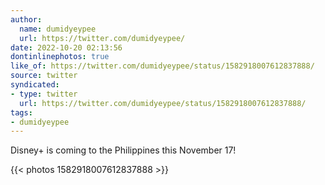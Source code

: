 ```yaml
---
author:
  name: dumidyeypee
  url: https://twitter.com/dumidyeypee/
date: 2022-10-20 02:13:56
dontinlinephotos: true
like_of: https://twitter.com/dumidyeypee/status/1582918007612837888/
source: twitter
syndicated:
- type: twitter
  url: https://twitter.com/dumidyeypee/status/1582918007612837888/
tags:
- dumidyeypee
---
```


Disney+ is coming to the Philippines this November 17! 

{{< photos 1582918007612837888 >}}